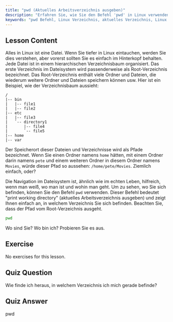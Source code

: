 ```yaml
---
title: "pwd (Aktuelles Arbeitsverzeichnis ausgeben)"
description: "Erfahren Sie, wie Sie den Befehl 'pwd' in Linux verwenden, um Ihr aktuelles Arbeitsverzeichnis auszugeben. Verstehen Sie Linux-Dateisystempfade und -navigation für Anfänger."
keywords: "pwd Befehl, Linux Verzeichnis, aktuelles Verzeichnis, Linux Pfad, Linux Tutorial, Linux für Anfänger, Linux Anleitung"
---
```


## Lesson Content

Alles in Linux ist eine Datei. Wenn Sie tiefer in Linux eintauchen, werden Sie dies verstehen, aber vorerst sollten Sie es einfach im Hinterkopf behalten. Jede Datei ist in einem hierarchischen Verzeichnisbaum organisiert. Das erste Verzeichnis im Dateisystem wird passenderweise als Root-Verzeichnis bezeichnet. Das Root-Verzeichnis enthält viele Ordner und Dateien, die wiederum weitere Ordner und Dateien speichern können usw. Hier ist ein Beispiel, wie der Verzeichnisbaum aussieht:

```plaintext
/
|-- bin
|   |-- file1
|   |-- file2
|-- etc
|   |-- file3
|   `-- directory1
|       |-- file4
|       `-- file5
|-- home
|-- var
```

Der Speicherort dieser Dateien und Verzeichnisse wird als Pfade bezeichnet. Wenn Sie einen Ordner namens `home` hätten, mit einem Ordner darin namens `pete` und einem weiteren Ordner in diesem Ordner namens `Movies`, würde dieser Pfad so aussehen: `/home/pete/Movies`. Ziemlich einfach, oder?

Die Navigation im Dateisystem ist, ähnlich wie im echten Leben, hilfreich, wenn man weiß, wo man ist und wohin man geht. Um zu sehen, wo Sie sich befinden, können Sie den Befehl `pwd` verwenden. Dieser Befehl bedeutet "print working directory" (aktuelles Arbeitsverzeichnis ausgeben) und zeigt Ihnen einfach an, in welchem Verzeichnis Sie sich befinden. Beachten Sie, dass der Pfad vom Root-Verzeichnis ausgeht.

```bash
pwd
```

Wo sind Sie? Wo bin ich? Probieren Sie es aus.

## Exercise

No exercises for this lesson.

## Quiz Question

Wie finde ich heraus, in welchem Verzeichnis ich mich gerade befinde?

## Quiz Answer

pwd
